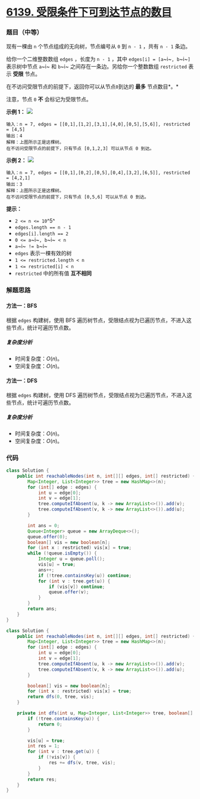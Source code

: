 # [6139. 受限条件下可到达节点的数目](https://leetcode.cn/problems/reachable-nodes-with-restrictions/)

### 题目（中等）

现有一棵由 `n` 个节点组成的无向树，节点编号从 `0` 到 `n - 1` ，共有 `n - 1` 条边。

给你一个二维整数数组 `edges` ，长度为 `n - 1` ，其中 `edges[i] = [a`~i~`, b`~i~`]` 表示树中节点 `a`~i~ 和 `b`~i~ 之间存在一条边。另给你一个整数数组 `restricted` 表示 **受限** 节点。

在不访问受限节点的前提下，返回你可以从节点`0`到达的 **最多** 节点数目*。*

注意，节点 `0` **不** 会标记为受限节点。

**示例 1：**
![](https://assets.leetcode.com/uploads/2022/06/15/ex1drawio.png)

```
输入：n = 7, edges = [[0,1],[1,2],[3,1],[4,0],[0,5],[5,6]], restricted = [4,5]
输出：4
解释：上图所示正是这棵树。
在不访问受限节点的前提下，只有节点 [0,1,2,3] 可以从节点 0 到达。
```

**示例 2：**
![](https://assets.leetcode.com/uploads/2022/06/15/ex2drawio.png)

```
输入：n = 7, edges = [[0,1],[0,2],[0,5],[0,4],[3,2],[6,5]], restricted = [4,2,1]
输出：3
解释：上图所示正是这棵树。
在不访问受限节点的前提下，只有节点 [0,5,6] 可以从节点 0 到达。
```

**提示：**

* `2 <= n <= 10`^5^
* `edges.length == n - 1`
* `edges[i].length == 2`
* `0 <= a`~i~`, b`~i~` < n`
* `a`~i~` != b`~i~
* `edges` 表示一棵有效的树
* `1 <= restricted.length < n`
* `1 <= restricted[i] < n`
* `restricted` 中的所有值 **互不相同**


### 解题思路

#### 方法一：BFS

根据 `edges` 构建树，使用 BFS 遍历树节点，受限结点视为已遍历节点，不进入这些节点，统计可遍历节点数。

##### 复杂度分析

- 时间复杂度：$O(n)$。
- 空间复杂度：$O(n)$。

#### 方法一：DFS

根据 `edges` 构建树，使用 DFS 遍历树节点，受限结点视为已遍历节点，不进入这些节点，统计可遍历节点数。

##### 复杂度分析

- 时间复杂度：$O(n)$。
- 空间复杂度：$O(n)$。

### 代码

```java
class Solution {
    public int reachableNodes(int n, int[][] edges, int[] restricted) {
        Map<Integer, List<Integer>> tree = new HashMap<>(n);
        for (int[] edge : edges) {
            int u = edge[0];
            int v = edge[1];
            tree.computeIfAbsent(u, k -> new ArrayList<>()).add(v);
            tree.computeIfAbsent(v, k -> new ArrayList<>()).add(u);
        }

        int ans = 0;
        Queue<Integer> queue = new ArrayDeque<>();
        queue.offer(0);
        boolean[] vis = new boolean[n];
        for (int x : restricted) vis[x] = true;
        while (!queue.isEmpty()) {
            Integer u = queue.poll();
            vis[u] = true;
            ans++;
            if (!tree.containsKey(u)) continue;
            for (int v : tree.get(u)) {
                if (vis[v]) continue;
                queue.offer(v);
            }
        }
        return ans;
    }
}
```

```java
class Solution {
    public int reachableNodes(int n, int[][] edges, int[] restricted) {
        Map<Integer, List<Integer>> tree = new HashMap<>(n);
        for (int[] edge : edges) {
            int u = edge[0];
            int v = edge[1];
            tree.computeIfAbsent(u, k -> new ArrayList<>()).add(v);
            tree.computeIfAbsent(v, k -> new ArrayList<>()).add(u);
        }

        boolean[] vis = new boolean[n];
        for (int x : restricted) vis[x] = true;
        return dfs(0, tree, vis);
    }

    private int dfs(int u, Map<Integer, List<Integer>> tree, boolean[] vis) {
        if (!tree.containsKey(u)) {
            return 0;
        }

        vis[u] = true;
        int res = 1;
        for (int v : tree.get(u)) {
            if (!vis[v]) {
                res += dfs(v, tree, vis);
            }
        }
        return res;
    }
}
```

